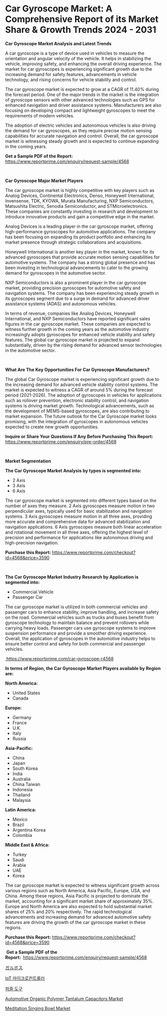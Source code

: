 <p><h1>Car Gyroscope Market: A Comprehensive Report of its Market Share & Growth Trends 2024 - 2031</h1></p><p><strong>Car Gyroscope Market Analysis and Latest Trends</strong></p>
<p><p>A car gyroscope is a type of device used in vehicles to measure the orientation and angular velocity of the vehicle. It helps in stabilizing the vehicle, improving safety, and enhancing the overall driving experience. The market for car gyroscopes is experiencing significant growth due to the increasing demand for safety features, advancements in vehicle technology, and rising concerns for vehicle stability and control.</p><p>The car gyroscope market is expected to grow at a CAGR of 11.40% during the forecast period. One of the major trends in the market is the integration of gyroscope sensors with other advanced technologies such as GPS for enhanced navigation and driver assistance systems. Manufacturers are also focusing on developing compact and lightweight gyroscopes to meet the requirements of modern vehicles.</p><p>The adoption of electric vehicles and autonomous vehicles is also driving the demand for car gyroscopes, as they require precise motion sensing capabilities for accurate navigation and control. Overall, the car gyroscope market is witnessing steady growth and is expected to continue expanding in the coming years.</p></p>
<p><strong>Get a Sample PDF of the Report:&nbsp;</strong> <a href="https://www.reportprime.com/enquiry/request-sample/4568">https://www.reportprime.com/enquiry/request-sample/4568</a></p>
<p>&nbsp;</p>
<p><strong>Car Gyroscope Major Market Players</strong></p>
<p><p>The car gyroscope market is highly competitive with key players such as Analog Devices, Continental Electronics, Denso, Honeywell International, Invensense, TDK, KYOWA, Murata Manufacturing, NXP Semiconductors, Matsushita Electric, Senodia Semiconductor, and STMicroelectronics. These companies are constantly investing in research and development to introduce innovative products and gain a competitive edge in the market.</p><p>Analog Devices is a leading player in the car gyroscope market, offering high-performance gyroscopes for automotive applications. The company has been focusing on expanding its product portfolio and enhancing its market presence through strategic collaborations and acquisitions. </p><p>Honeywell International is another key player in the market, known for its advanced gyroscopes that provide accurate motion sensing capabilities for automotive systems. The company has a strong global presence and has been investing in technological advancements to cater to the growing demand for gyroscopes in the automotive sector.</p><p>NXP Semiconductors is also a prominent player in the car gyroscope market, providing precision gyroscopes for automotive safety and navigation systems. The company has been experiencing steady growth in its gyroscopes segment due to a surge in demand for advanced driver assistance systems (ADAS) and autonomous vehicles.</p><p>In terms of revenue, companies like Analog Devices, Honeywell International, and NXP Semiconductors have reported significant sales figures in the car gyroscope market. These companies are expected to witness further growth in the coming years as the automotive industry increasingly adopts gyroscopes for enhanced vehicle stability and safety features. The global car gyroscope market is projected to expand substantially, driven by the rising demand for advanced sensor technologies in the automotive sector.</p></p>
<p>&nbsp;</p>
<p><strong>What Are The Key Opportunities For Car Gyroscope Manufacturers?</strong></p>
<p><p>The global Car Gyroscope market is experiencing significant growth due to the increasing demand for advanced vehicle stability control systems. The market is expected to witness a CAGR of around 5% during the forecast period (2021-2026). The adoption of gyroscopes in vehicles for applications such as rollover prevention, electronic stability control, and navigation systems is driving market growth. Technological advancements, such as the development of MEMS-based gyroscopes, are also contributing to market expansion. The future outlook for the Car Gyroscope market looks promising, with the integration of gyroscopes in autonomous vehicles expected to create new growth opportunities.</p></p>
<p><strong>Inquire or Share Your Questions If Any Before Purchasing This Report:</strong> <a href="https://www.reportprime.com/enquiry/pre-order/4568">https://www.reportprime.com/enquiry/pre-order/4568</a></p>
<p>&nbsp;</p>
<p><strong>Market Segmentation</strong></p>
<p><strong>The Car Gyroscope Market Analysis by types is segmented into:</strong></p>
<p><ul><li>2 Axis</li><li>3 Axis</li><li>6 Axis</li></ul></p>
<p><p>The car gyroscope market is segmented into different types based on the number of axes they measure. 2 Axis gyroscopes measure motion in two perpendicular axes, typically used for basic stabilization and navigation systems. 3 Axis gyroscopes measure motion in all three axes, providing more accurate and comprehensive data for advanced stabilization and navigation applications. 6 Axis gyroscopes measure both linear acceleration and rotational movement in all three axes, offering the highest level of precision and performance for applications like autonomous driving and high-precision navigation.</p></p>
<p><strong>Purchase this Report:&nbsp;</strong><a href="https://www.reportprime.com/checkout?id=4568&price=3590">https://www.reportprime.com/checkout?id=4568&price=3590</a></p>
<p>&nbsp;</p>
<p><strong>The Car Gyroscope Market Industry Research by Application is segmented into:</strong></p>
<p><ul><li>Commercial Vehicle</li><li>Passenger Car</li></ul></p>
<p><p>The car gyroscope market is utilized in both commercial vehicles and passenger cars to enhance stability, improve handling, and increase safety on the road. Commercial vehicles such as trucks and buses benefit from gyroscope technology to maintain balance and prevent rollovers while carrying heavy loads. Passenger cars use gyroscope systems to improve suspension performance and provide a smoother driving experience. Overall, the application of gyroscopes in the automotive industry helps to ensure better control and safety for both commercial and passenger vehicles.</p></p>
<p><a href="https://www.reportprime.com/car-gyroscope-r4568">&nbsp;https://www.reportprime.com/car-gyroscope-r4568</a></p>
<p><strong>In terms of Region, the Car Gyroscope Market Players available by Region are:</strong></p>
<p>
    <p> <strong> North America: </strong>
        <ul>
            <li>United States</li>
            <li>Canada</li>
        </ul>
        </p> 
    <p> <strong> Europe: </strong>
        <ul>
            <li>Germany</li>
            <li>France</li>
            <li>U.K.</li>
            <li>Italy</li>
            <li>Russia</li>
        </ul>
        </p> 
    <p> <strong> Asia-Pacific: </strong>
        <ul>
            <li>China</li>
            <li>Japan</li>
            <li>South Korea</li>
            <li>India</li>
            <li>Australia</li>
            <li>China Taiwan</li>
            <li>Indonesia</li>
            <li>Thailand</li>
            <li>Malaysia</li>
        </ul>
        </p> 
    <p> <strong> Latin America: </strong>
        <ul>
            <li>Mexico</li>
            <li>Brazil</li>
            <li>Argentina Korea</li>
            <li>Colombia</li>
        </ul>
        </p> 
    <p> <strong> Middle East & Africa: </strong>
        <ul>
            <li>Turkey</li>
            <li>Saudi</li>
            <li>Arabia</li>
            <li>UAE</li>
            <li>Korea</li>
        </ul>
    </p>
    </p>
<p><p>The car gyroscope market is expected to witness significant growth across various regions such as North America, Asia Pacific, Europe, USA, and China. Among these regions, Asia Pacific is projected to dominate the market, accounting for a significant market share of approximately 35%. Europe and North America are also expected to hold substantial market shares of 25% and 20% respectively. The rapid technological advancements and increasing demand for advanced automotive safety features are driving the growth of the car gyroscope market in these regions.</p></p>
<p><strong>Purchase this Report: </strong><a href="https://www.reportprime.com/checkout?id=4568&price=3590">https://www.reportprime.com/checkout?id=4568&price=3590</a></p>
<p>&nbsp;<strong>Get a Sample PDF of the Report:&nbsp;&nbsp;</strong><a href="https://www.reportprime.com/enquiry/request-sample/4568">https://www.reportprime.com/enquiry/request-sample/4568</a></p>
<p><strong></strong></p>
<p><p><a href="https://github.com/MosesSpinka1914/Market-Research-Report-List-1/blob/main/261202678475.md">ガルボス</a></p><p><a href="https://medium.com/@wheelgg5674537/iot-%EB%A7%88%EC%9D%B4%ED%81%AC%EB%A1%9C%EC%BB%A8%ED%8A%B8%EB%A1%A4%EB%9F%AC-%EC%8B%9C%EC%9E%A5-%EC%8B%9C%EC%9E%A5-cagr-%EC%8B%9C%EC%9E%A5-%EB%8F%99%ED%96%A5-%EB%B0%8F-%EC%84%B1%EC%9E%A5-%EC%A0%84%EB%9E%B5%EC%97%90-%EB%8C%80%ED%95%9C-%ED%86%B5%EC%B0%B0%EB%A0%A5-b96f1e64aa5a">IoT 마이크로컨트롤러</a></p><p><a href="https://github.com/jntpkh496620/Market-Research-Report-List-2/blob/main/605053570098.md">퍼즐 도구</a></p><p><a href="https://github.com/NorbertYates/Market-Research-Report-List-5/blob/main/automotive-organic-polymer-tantalum-capacitors-market.md">Automotive Organic Polymer Tantalum Capacitors Market</a></p><p><a href="https://issuu.com/reportprime-2/docs/meditation-singing-bowl-market-size-2030.pptx">Meditation Singing Bowl Market</a></p></p>